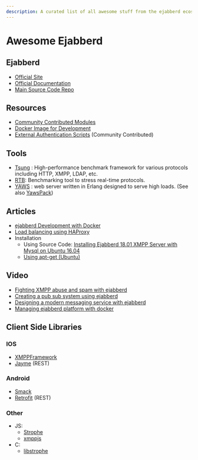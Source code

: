 ```yaml
---
description: A curated list of all awesome stuff from the ejabberd ecosystem.
---
```


# Awesome Ejabberd

## Ejabberd

* [Official Site](https://www.ejabberd.im/)
* [Official Documentation](https://docs.ejabberd.im/)
* [Main Source Code Repo](https://github.com/processone/ejabberd)

## Resources

* [Community Contributed Modules](https://github.com/processone/ejabberd-contrib)
* [Docker Image for Development](https://hub.docker.com/r/ejabberd/mix/)
* [External Authentication Scripts](https://www.ejabberd.im/extauth/index.html) \(Community Contributed\)

##  Tools

* [Tsung](https://github.com/processone/tsung) :  High-performance benchmark framework for various protocols including HTTP, XMPP, LDAP, etc.
* [RTB](https://github.com/processone/rtb): Benchmarking tool to stress real-time protocols.
* [YAWS](http://yaws.hyber.org/) : web server written in Erlang designed to serve high loads. \(See also [YawsPack](https://www.ejabberd.im/yawspack/index.html)\)

## Articles

* [ejabberd Development with Docker](https://medium.com/processone/ejabberd-development-with-docker-a75c1bc6ac5f)
* [Load balancing using HAProxy](https://blog.onefellow.com/post/76702632637/haproxy-and-ejabberd)
* Installation
  * Using Source Code: [Installing Ejabberd 18.01 XMPP Server with Mysql on Ubuntu 16.04](https://medium.com/modern-sysadmin/how-to-install-ejabberd-18-01-xmpp-server-with-mysql-on-ubuntu-16-04-f0facededf2e)
  * [Using apt-get \(Ubuntu\)](https://www.digitalocean.com/community/tutorials/how-to-install-ejabberd-xmpp-server-on-ubuntu)

## Video

* [Fighting XMPP abuse and spam with ejabberd](https://www.youtube.com/watch?v=djP8Vh3BTyw)
* [Creating a pub sub system using ejabberd](https://www.youtube.com/watch?v=0fXMzmFyNes)
* [Designing a modern messaging service with ejabberd](https://www.youtube.com/watch?v=iml8esM7cmA)
* [Managing ejabberd platform with docker](https://www.youtube.com/watch?v=yMq9t9wzaRk)

## Client Side Libraries

### IOS

* [XMPPFramework](https://github.com/robbiehanson/XMPPFramework)
* [Jayme](https://github.com/inaka/Jayme) \(REST\)

### Android

* [Smack](https://github.com/igniterealtime/Smack) 
* [Retrofit](https://github.com/square/retrofit) \(REST\)

### Other

* JS: 
  * [Strophe](http://strophe.im/)
  * [xmppjs](https://github.com/xmppjs/xmpp.js)
* C:
  * [libstrophe](http://strophe.im/libstrophe/)



